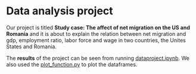 # Data analysis project

Our project is titled **Study case: The affect of net migration on the US and Romania** and it is about to explain the relation between net migration and gdp, employment ratio, labor force and wage in two countries, the Unites States and Romania.

The **results** of the project can be seen from running [dataproject.ipynb](dataproject.ipynb).
We also used the [plot_function.py](plot_function.py) to plot the dataframes.



